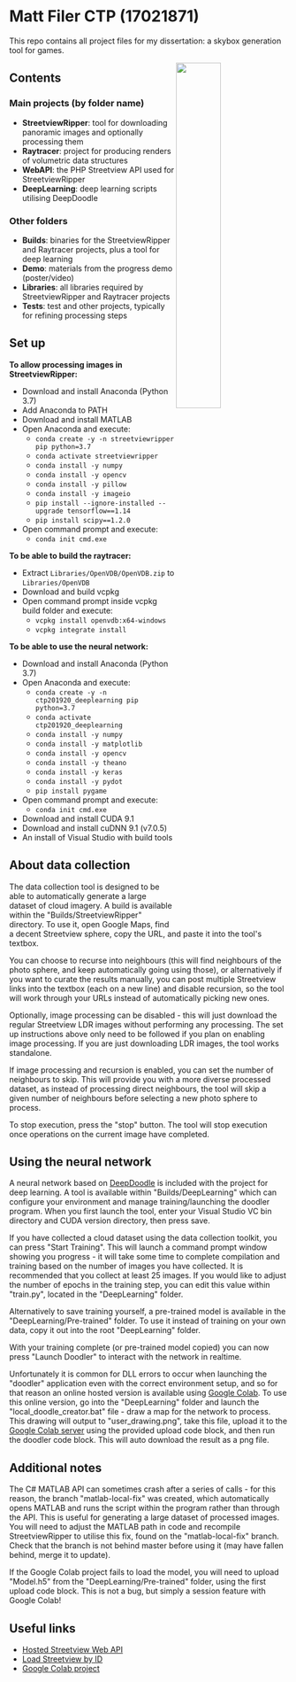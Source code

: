 # Matt Filer CTP (17021871)

This repo contains all project files for my dissertation: a skybox generation tool for games.

<img align="right" src="https://i.imgur.com/QIbvKNN.png" width="40%">


## Contents

### Main projects (by folder name)
- **StreetviewRipper**: tool for downloading panoramic images and optionally processing them
- **Raytracer**: project for producing renders of volumetric data structures
- **WebAPI**: the PHP Streetview API used for StreetviewRipper
- **DeepLearning**: deep learning scripts utilising DeepDoodle

### Other folders
- **Builds**: binaries for the StreetviewRipper and Raytracer projects, plus a tool for deep learning
- **Demo**: materials from the progress demo (poster/video)
- **Libraries**: all libraries required by StreetviewRipper and Raytracer projects
- **Tests**: test and other projects, typically for refining processing steps


## Set up

**To allow processing images in StreetviewRipper:**

- Download and install Anaconda (Python 3.7)
- Add Anaconda to PATH
- Download and install MATLAB
- Open Anaconda and execute:
    - `conda create -y -n streetviewripper pip python=3.7`
    - `conda activate streetviewripper`
    - `conda install -y numpy`
    - `conda install -y opencv`
    - `conda install -y pillow`
	- `conda install -y imageio`
    - `pip install --ignore-installed --upgrade tensorflow==1.14`
    - `pip install scipy==1.2.0`
- Open command prompt and execute:
	- `conda init cmd.exe`
    
**To be able to build the raytracer:**

- Extract `Libraries/OpenVDB/OpenVDB.zip` to `Libraries/OpenVDB`
- Download and build vcpkg
- Open command prompt inside vcpkg build folder and execute:
    - `vcpkg install openvdb:x64-windows`
    - `vcpkg integrate install`
	
**To be able to use the neural network:**

- Download and install Anaconda (Python 3.7)
- Open Anaconda and execute:
    - `conda create -y -n ctp201920_deeplearning pip python=3.7`
    - `conda activate ctp201920_deeplearning`
    - `conda install -y numpy`
    - `conda install -y matplotlib`
    - `conda install -y opencv`
    - `conda install -y theano`
    - `conda install -y keras`
    - `conda install -y pydot`
	- `pip install pygame`
- Open command prompt and execute:
	- `conda init cmd.exe`
- Download and install CUDA 9.1
- Download and install cuDNN 9.1 (v7.0.5)
- An install of Visual Studio with build tools
	
	
## About data collection

The data collection tool is designed to be able to automatically generate a large dataset of cloud imagery. A build is available within the "Builds/StreetviewRipper" directory. To use it, open Google Maps, find a decent Streetview sphere, copy the URL, and paste it into the tool's textbox.

You can choose to recurse into neighbours (this will find neighbours of the photo sphere, and keep automatically going using those), or alternatively if you want to curate the results manually, you can post multiple Streetview links into the textbox (each on a new line) and disable recursion, so the tool will work through your URLs instead of automatically picking new ones.

Optionally, image processing can be disabled - this will just download the regular Streetview LDR images without performing any processing. The set up instructions above only need to be followed if you plan on enabling image processing. If you are just downloading LDR images, the tool works standalone.

If image processing and recursion is enabled, you can set the number of neighbours to skip. This will provide you with a more diverse processed dataset, as instead of processing direct neighbours, the tool will skip a given number of neighbours before selecting a new photo sphere to process.

To stop execution, press the "stop" button. The tool will stop execution once operations on the current image have completed.

## Using the neural network

A neural network based on [DeepDoodle](https://github.com/HackerPoet/DeepDoodle/) is included with the project for deep learning. A tool is available within "Builds/DeepLearning" which can configure your environment and manage training/launching the doodler program. When you first launch the tool, enter your Visual Studio VC bin directory and CUDA version directory, then press save.

If you have collected a cloud dataset using the data collection toolkit, you can press "Start Training". This will launch a command prompt window showing you progress - it will take some time to complete compilation and training based on the number of images you have collected. It is recommended that you collect at least 25 images. If you would like to adjust the number of epochs in the training step, you can edit this value within "train.py", located in the "DeepLearning" folder.

Alternatively to save training yourself, a pre-trained model is available in the "DeepLearning/Pre-trained" folder. To use it instead of training on your own data, copy it out into the root "DeepLearning" folder.

With your training complete (or pre-trained model copied) you can now press "Launch Doodler" to interact with the network in realtime.

Unfortunately it is common for DLL errors to occur when launching the "doodler" application even with the correct environment setup, and so for that reason an online hosted version is available using [Google Colab](https://colab.research.google.com/drive/14z7ubtetZLTGWncskRJEqVytSfD-_xfG#scrollTo=Xpf8BvcZViuq&forceEdit=true&sandboxMode=true). To use this online version, go into the "DeepLearning" folder and launch the "local_doodle_creator.bat" file - draw a map for the network to process. This drawing will output to "user_drawing.png", take this file, upload it to the [Google Colab server](https://colab.research.google.com/drive/14z7ubtetZLTGWncskRJEqVytSfD-_xfG#scrollTo=Xpf8BvcZViuq&forceEdit=true&sandboxMode=true) using the provided upload code block, and then run the doodler code block. This will auto download the result as a png file.


## Additional notes

The C# MATLAB API can sometimes crash after a series of calls - for this reason, the branch "matlab-local-fix" was created, which automatically opens MATLAB and runs the script within the program rather than through the API. This is useful for generating a large dataset of processed images. You will need to adjust the MATLAB path in code and recompile StreetviewRipper to utilise this fix, found on the "matlab-local-fix" branch. Check that the branch is not behind master before using it (may have fallen behind, merge it to update).

If the Google Colab project fails to load the model, you will need to upload "Model.h5" from the "DeepLearning/Pre-trained" folder, using the first upload code block. This is not a bug, but simply a session feature with Google Colab!


## Useful links

- [Hosted Streetview Web API](http://streetview.mattfiler.co.uk)
- [Load Streetview by ID](http://streetview.mattfiler.co.uk/loadpano.php)
- [Google Colab project](https://colab.research.google.com/drive/14z7ubtetZLTGWncskRJEqVytSfD-_xfG)